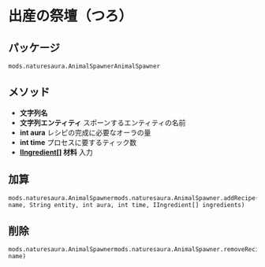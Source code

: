 # 出産の祭壇（つろ）

## パッケージ
```zenscript
mods.naturesaura.AnimalSpawnerAnimalSpawner
```

## メソッド
- **文字列名**
- **文字列エンティティ** スポーンするエンティティの名前
- **int aura** レシピの完成に必要なオーラの量
- **int time** プロセスに要するティック数
- **[IIngredient[]](/Vanilla/Variable_Types/IIngredient) 材料** 入力

## 加算

```zenscript
mods.naturesaura.AnimalSpawnermods.naturesaura.AnimalSpawner.addRecipe(String name, String entity, int aura, int time, IIngredient[] ingredients)
```

## 削除

```zenscript
mods.naturesaura.AnimalSpawnermods.naturesaura.AnimalSpawner.removeRecipe(String name)
```